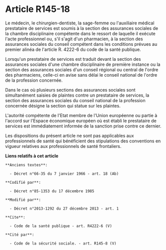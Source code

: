 # Article R145-18

Le médecin, le chirurgien-dentiste, la sage-femme ou l'auxiliaire médical prestataire de services est soumis à la section des
assurances sociales de la chambre disciplinaire compétente dans le ressort de laquelle il exécute l'acte professionnel ou,
s'il s'agit d'un pharmacien, à la section des assurances sociales du conseil compétent dans les conditions prévues au premier
alinéa de l'article R. 4222-6 du code de la santé publique. 

Lorsqu'un prestataire de services est traduit devant la section des assurances sociales d'une chambre disciplinaire de
première instance ou la section des assurances sociales d'un conseil régional ou central de l'ordre des pharmaciens, celle-ci
en avise sans délai le conseil national de l'ordre de la profession concernée. 

Dans le cas où plusieurs sections des assurances sociales sont simultanément saisies de plaintes contre un prestataire de
services, la section des assurances sociales du conseil national de la profession concernée désigne la section qui statue sur
les plaintes. 

L'autorité compétente de l'Etat membre de l'Union européenne ou partie à l'accord sur l'Espace économique européen où est
établi le prestataire de services est immédiatement informée de la sanction prise contre ce dernier. 

Les dispositions du présent article ne sont pas applicables aux professionnels de santé qui bénéficient des stipulations des
conventions en vigueur relatives aux professionnels de santé frontaliers.

**Liens relatifs à cet article**

	**Anciens textes**:

	  - Décret n°66-35 du 7 janvier 1966 - art. 18 (Ab)

	**Codifié par**:

	  - Décret n°85-1353 du 17 décembre 1985

	**Modifié par**:

	  - Décret n°2013-1292 du 27 décembre 2013 - art. 1

	**Cite**:

	  - Code de la santé publique - art. R4222-6 (V)

	**Cité par**:

	  - Code de la sécurité sociale. - art. R145-8 (V)
